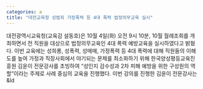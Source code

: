 ```yaml
---
categories: a
title: "대전교육청 성범죄 가정폭력 등 4대 폭력 법정의무교육 실시"
---
```

대전광역시교육청(교육감 설동호)은 10월 4일(화) 오전 9시 10분, 10월 월례조회를 개최하면서 전 직원을 대상으로 법정의무교육인 4대 폭력 예방교육을 실시하였다고 밝혔다. 이번 교육에는 성희롱, 성폭력, 성매매, 가정폭력 등 4대 폭력에 대해 직원들의 이해도를 높여 가정과 직장사회에서 야기되는 문제를 최소화하기 위해 한국양성평등교육진흥원 김윤이 전문강사를 초빙하여 &ldquo;성인지 감수성과 2차 피해 예방을 위한 구성원의 역할&rdquo;이라는 주제로 사례 중심의 교육을 진행했다. 이번 강의를 진행한 김윤이 전문강사는 &ld